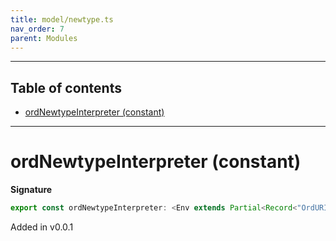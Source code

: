 ```yaml
---
title: model/newtype.ts
nav_order: 7
parent: Modules
---
```


---

<h2 class="text-delta">Table of contents</h2>

- [ordNewtypeInterpreter (constant)](#ordnewtypeinterpreter-constant)

---

# ordNewtypeInterpreter (constant)

**Signature**

```ts
export const ordNewtypeInterpreter: <Env extends Partial<Record<"OrdURI", any>>>() => ModelAlgebraNewtype1<"OrdURI", Env> = ...
```

Added in v0.0.1
